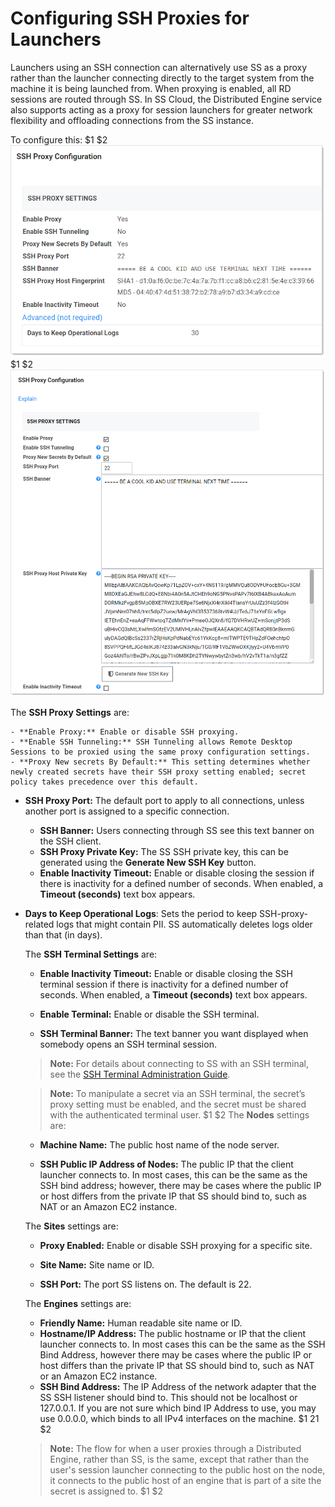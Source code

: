[title]: # (Configuring SSH Proxies for Launchers)
[tags]: # (Launcher)
[priority]: # (1000)

# Configuring SSH Proxies for Launchers

Launchers using an SSH connection can alternatively use SS as a proxy rather than the launcher connecting directly to the target system from the machine it is being launched from. When proxying is enabled, all RD sessions are routed through SS. In SS Cloud, the Distributed Engine service also supports acting as a proxy for session launchers for greater network flexibility and offloading connections from the SS instance.

To configure this:
$1
$2
   ![image-20191203155530167](images/image-20191203155530167.png)
$1
$2
   ![1567783258199](images/1567783258199.png)

   The **SSH Proxy Settings** are:

    - **Enable Proxy:** Enable or disable SSH proxying.
    - **Enable SSH Tunneling:** SSH Tunneling allows Remote Desktop Sessions to be proxied using the same proxy configuration settings.
    - **Proxy New secrets By Default:** This setting determines whether newly created secrets have their SSH proxy setting enabled; secret policy takes precedence over this default.

 - **SSH Proxy Port:** The default port to apply to all connections, unless another port is assigned to a specific connection.

   - **SSH Banner:** Users connecting through SS see this text banner on the SSH client.
   - **SSH Proxy Private Key:** The SS SSH private key, this can be generated using the **Generate New SSH Key** button.
   - **Enable Inactivity Timeout:** Enable or disable closing the session if there is inactivity for a defined number of seconds. When enabled, a **Timeout (seconds)** text box appears.

 - **Days to Keep Operational Logs**: Sets the period to keep SSH-proxy-related logs that might contain PII. SS automatically deletes logs older than that (in days).

   The **SSH Terminal Settings** are:

   - **Enable Inactivity Timeout:** Enable or disable closing the SSH terminal session if there is inactivity for a defined number of seconds. When enabled, a **Timeout (seconds)** text box appears.

   - **Enable Terminal:**  Enable or disable the SSH terminal.

   - **SSH Terminal Banner:** The text banner you want displayed when somebody opens an SSH terminal session.

   > **Note:** For details about connecting to SS with an SSH terminal, see the [SSH Terminal Administration Guide](https://thycotic.force.com/support/s/article/SS-ADM-EXT-SSH-Terminal).

   > **Note:** To manipulate a secret via an SSH terminal, the secret’s proxy setting must be enabled, and the secret must be shared with the authenticated terminal user.
$1
$2
   The **Nodes** settings are:

    - **Machine Name:** The public host name of the node server.

    - **SSH Public IP Address of Nodes:** The public IP that the client launcher connects to. In most cases, this can be the same as the SSH bind address;  however, there may be cases where the public IP or host differs from the private IP that SS should bind to, such as NAT or an Amazon EC2 instance.

    The **Sites** settings are:

    - **Proxy Enabled:** Enable or disable SSH proxying for a specific site.

    - **Site Name:** Site name or ID.

    - **SSH Port:** The port SS listens on. The default is 22.

    The **Engines** settings are:

    - **Friendly Name:** Human readable site name or ID.
    - **Hostname/IP Address:** The public hostname or IP that the client launcher connects to. In most cases this can be the same as the SSH Bind Address, however there may be cases where the public IP or host differs than the private IP that SS should bind to, such as NAT or an Amazon EC2 instance.
    - **SSH Bind Address:** The IP Address of the network adapter that the SS SSH listener should bind to. This should not be localhost or 127.0.0.1\. If you are not sure which bind IP Address to use, you may use 0.0.0.0, which binds to all IPv4 interfaces on the machine.
$1
$2$1
$2
   > **Note:** The flow for when a user proxies through a Distributed Engine, rather than SS, is the same, except that rather than the user's session launcher connecting to the public host on the node, it connects to the public host of an engine that is part of a site the secret is assigned to.
$1
$2